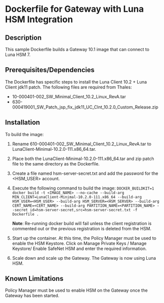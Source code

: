 # Dockerfile for Gateway with Luna HSM Integration 

## Description
This sample Dockerfile builds a Gateway 10.1 image that can connect to Luna HSM 7.

## Prerequisites/Dependencies
The Dockerfile has specific steps to install the Luna Client 10.2 + Luna Client jdk11 patch.  The following files are required from Thales:

- 10-000401-002_SW_Minimal_Client_10.2_Linux_RevA.tar
- 630-000419001_SW_Patch_jsp_fix_jdk11_UC_Clnt_10.2.0_Custom_Release.zip 

## Installation
To build the image:

1. Rename 610-000401-002_SW_Minimal_Client_10.2_Linux_RevA.tar to LunaClient-Minimal-10.2.0-111.x86_64.tar.

2. Place both the LunaClient-Minimal-10.2.0-111.x86_64.tar and zip patch file to the same directory as the Dockerfile.

3. Create a file named hsm-server-secret.txt and add the password for the <HSM_USER> account.

4. Execute the following command to build the image:
   `DOCKER_BUILDKIT=1 docker build -t <IMAGE_NAME> --no-cache --build-arg MIN_CLIENT=LunaClient-Minimal-10.2.0-111.x86_64 --build-arg HSM_USER=<HSM_USER> --build-arg HSM_SERVER=<HSM_SERVER> --build-arg CERT_NAME=<CERT_NAME> --build-arg PARTITION_NAME=<PARTITION_NAME> --secret id=hsm-server-secret,src=hsm-server-secret.txt -f Dockerfile .`

   **Note**: Re-running docker build will fail unless the client registration is commented out or the previous registration is deleted from the HSM.

5. Start up the container.  At this time, the Policy Manager must be used to enable the HSM Keystore. Click on Manage Private Keys / Manage Keystore/ Enable SafeNet HSM and enter the required information.

6. Scale down and scale up the Gateway.  The Gateway is now using Luna HSM.

## Known Limitations

Policy Manager must be  used to enable HSM on the Gateway once the Gateway has been started.


